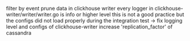 filter by event
prune data in clickhouse writer
every logger in clickhouse-writer/writer/writer.go is info or higher level this is not a good practice but the configs did not load properly during the integration test -> fix logging level and configs of clickhouse-writer
increase 'replication_factor' of cassandra